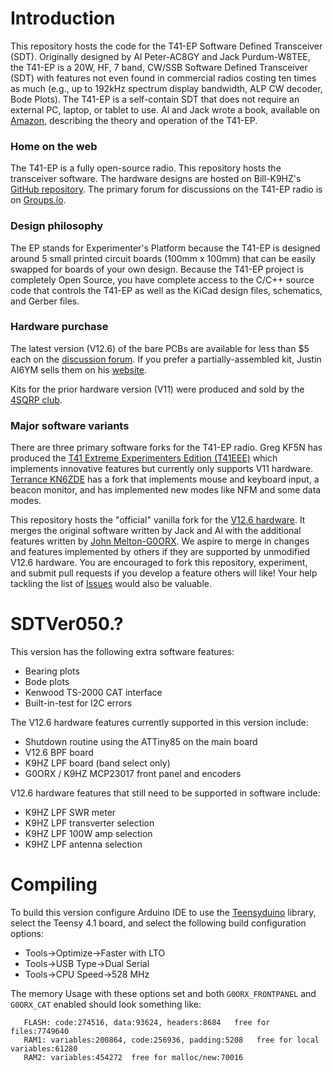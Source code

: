 # Introduction

This repository hosts the code for the T41-EP Software Defined Transceiver (SDT). Originally designed by Al Peter-AC8GY and Jack Purdum-W8TEE, the T41-EP is a 20W, HF, 7 band, CW/SSB Software Defined Transceiver (SDT) with features not even found in commercial radios costing ten times as much (e.g., up to 192kHz spectrum display bandwidth, ALP CW decoder, Bode Plots). The T41-EP is a self-contain SDT that does not require an external PC, laptop, or tablet to use. Al and Jack wrote a book, available on [Amazon](https://a.co/d/drLsJlJ), describing the theory and operation of the T41-EP.

### Home on the web

The T41-EP is a fully open-source radio. This repository hosts the transceiver software. The hardware designs are hosted on Bill-K9HZ's [GitHub repository](https://github.com/DRWJSCHMIDT/T41/tree/main/T41_V012_Files_01-15-24). The primary forum for discussions on the T41-EP radio is on [Groups.io](https://groups.io/g/SoftwareControlledHamRadio/topics).

### Design philosophy

The EP stands for Experimenter's Platform because the T41-EP is designed around 5 small printed circuit boards (100mm x 100mm) that can be easily swapped for boards of your own design. Because the T41-EP project is completely Open Source, you have complete access to the C/C++ source code that controls the T41-EP as well as the KiCad design files, schematics, and Gerber files. 

### Hardware purchase

The latest version (V12.6) of the bare PCBs are available for less than $5 each on the [discussion forum](https://groups.io/g/SoftwareControlledHamRadio). If you prefer a partially-assembled kit,  Justin AI6YM sells them on his [website](https://ai6ym.radio/t41-ep-sdt/).

Kits for the prior hardware version (V11) were produced and sold by the [4SQRP club](http://www.4sqrp.com/T41main.php).

### Major software variants

There are three primary software forks for the T41-EP radio. Greg KF5N has produced the [T41 Extreme Experimenters Edition (T41EEE)](https://github.com/Greg-R/T41EEE) which implements innovative features but currently only supports V11 hardware. [Terrance KN6ZDE](https://github.com/tmr4/T41_SDR) has a fork that implements mouse and keyboard input, a beacon monitor, and has implemented new modes like NFM and some data modes.

This repository hosts the "official" vanilla fork for the [V12.6 hardware](https://github.com/DRWJSCHMIDT/T41/tree/main/T41_V012_Files_01-15-24). It merges the original software written by Jack and Al with the additional features written by [John Melton-G0ORX](https://github.com/g0orx/SDTVer050.0). We aspire to merge in changes and features implemented by others if they are supported by unmodified V12.6 hardware. You are encouraged to fork this repository, experiment, and submit pull requests if you develop a feature others will like! Your help tackling the list of [Issues](https://github.com/KI3P/SDTVer050.0/issues) would also be valuable.

# SDTVer050.?

This version has the following extra software features:

* Bearing plots
* Bode plots
* Kenwood TS-2000 CAT interface
* Built-in-test for I2C errors

The V12.6 hardware features currently supported in this version include:

* Shutdown routine using the ATTiny85 on the main board
* V12.6 BPF board
* K9HZ LPF board (band select only)
* G0ORX / K9HZ MCP23017 front panel and encoders

V12.6 hardware features that still need to be supported in software include:

* K9HZ LPF SWR meter
* K9HZ LPF transverter selection
* K9HZ LPF 100W amp selection
* K9HZ LPF antenna selection

# Compiling

To build this version configure Arduino IDE to use the [Teensyduino](https://www.pjrc.com/teensy/td_download.html) library, select the Teensy 4.1 board, and select the following build configuration options: 

* Tools->Optimize->Faster with LTO
* Tools->USB Type->Dual Serial
* Tools->CPU Speed->528 MHz

The memory Usage with these options set and both `G0ORX_FRONTPANEL` and `G0ORX_CAT` enabled should look something like:

```
   FLASH: code:274516, data:93624, headers:8684   free for files:7749640
   RAM1: variables:200864, code:256936, padding:5208   free for local variables:61280
   RAM2: variables:454272  free for malloc/new:70016
```

